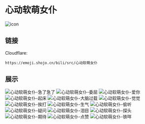 # 心动软萌女仆
![icon](https://emoji.shojo.cn/bili/src/心动软萌女仆/icon.png)
## 链接
Cloudflare:
```
https://emoji.shojo.cn/bili/src/心动软萌女仆
```
## 展示
![心动软萌女仆-急了急了](https://emoji.shojo.cn/bili/src/心动软萌女仆/心动软萌女仆-急了急了.png)
![心动软萌女仆-委屈](https://emoji.shojo.cn/bili/src/心动软萌女仆/心动软萌女仆-委屈.png)
![心动软萌女仆-爱你](https://emoji.shojo.cn/bili/src/心动软萌女仆/心动软萌女仆-爱你.png)
![心动软萌女仆-起床](https://emoji.shojo.cn/bili/src/心动软萌女仆/心动软萌女仆-起床.png)
![心动软萌女仆-大脑过载](https://emoji.shojo.cn/bili/src/心动软萌女仆/心动软萌女仆-大脑过载.png)
![心动软萌女仆-觉觉](https://emoji.shojo.cn/bili/src/心动软萌女仆/心动软萌女仆-觉觉.png)
![心动软萌女仆-挨打](https://emoji.shojo.cn/bili/src/心动软萌女仆/心动软萌女仆-挨打.png)
![心动软萌女仆-生气](https://emoji.shojo.cn/bili/src/心动软萌女仆/心动软萌女仆-生气.png)
![心动软萌女仆-偷听](https://emoji.shojo.cn/bili/src/心动软萌女仆/心动软萌女仆-偷听.png)
![心动软萌女仆-疑问](https://emoji.shojo.cn/bili/src/心动软萌女仆/心动软萌女仆-疑问.png)
![心动软萌女仆-泪目](https://emoji.shojo.cn/bili/src/心动软萌女仆/心动软萌女仆-泪目.png)
![心动软萌女仆-探头](https://emoji.shojo.cn/bili/src/心动软萌女仆/心动软萌女仆-探头.png)
![心动软萌女仆-期待](https://emoji.shojo.cn/bili/src/心动软萌女仆/心动软萌女仆-期待.png)
![心动软萌女仆-点赞](https://emoji.shojo.cn/bili/src/心动软萌女仆/心动软萌女仆-点赞.png)
![心动软萌女仆-铁咩](https://emoji.shojo.cn/bili/src/心动软萌女仆/心动软萌女仆-铁咩.png)
